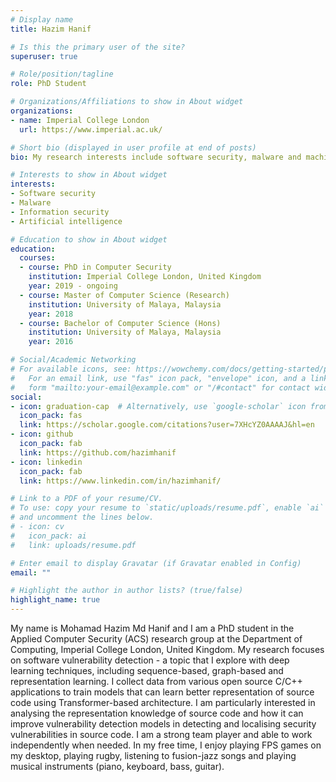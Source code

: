 ```yaml
---
# Display name
title: Hazim Hanif

# Is this the primary user of the site?
superuser: true

# Role/position/tagline
role: PhD Student

# Organizations/Affiliations to show in About widget
organizations:
- name: Imperial College London
  url: https://www.imperial.ac.uk/

# Short bio (displayed in user profile at end of posts)
bio: My research interests include software security, malware and machine learning..

# Interests to show in About widget
interests:
- Software security
- Malware
- Information security
- Artificial intelligence

# Education to show in About widget
education:
  courses:
  - course: PhD in Computer Security
    institution: Imperial College London, United Kingdom
    year: 2019 - ongoing
  - course: Master of Computer Science (Research)
    institution: University of Malaya, Malaysia
    year: 2018
  - course: Bachelor of Computer Science (Hons)
    institution: University of Malaya, Malaysia
    year: 2016

# Social/Academic Networking
# For available icons, see: https://wowchemy.com/docs/getting-started/page-builder/#icons
#   For an email link, use "fas" icon pack, "envelope" icon, and a link in the
#   form "mailto:your-email@example.com" or "/#contact" for contact widget.
social:
- icon: graduation-cap  # Alternatively, use `google-scholar` icon from `ai` icon pack
  icon_pack: fas
  link: https://scholar.google.com/citations?user=7XHcYZ0AAAAJ&hl=en
- icon: github
  icon_pack: fab
  link: https://github.com/hazimhanif
- icon: linkedin
  icon_pack: fab
  link: https://www.linkedin.com/in/hazimhanif/

# Link to a PDF of your resume/CV.
# To use: copy your resume to `static/uploads/resume.pdf`, enable `ai` icons in `params.toml`, 
# and uncomment the lines below.
# - icon: cv
#   icon_pack: ai
#   link: uploads/resume.pdf

# Enter email to display Gravatar (if Gravatar enabled in Config)
email: ""

# Highlight the author in author lists? (true/false)
highlight_name: true
---
```


My name is Mohamad Hazim Md Hanif and I am a PhD student in the Applied Computer Security (ACS) research group at the Department of Computing, Imperial College London, United Kingdom. My research focuses on software vulnerability detection - a topic that I explore with deep learning techniques, including sequence-based, graph-based and representation learning. I collect data from various open source C/C++ applications to train models that can learn better representation of source code using Transformer-based architecture. I am particularly interested in analysing the representation knowledge of source code and how it can improve vulnerability detection models in detecting and localising security vulnerabilities in source code. I am a strong team player and able to work independently when needed. In my free time, I enjoy playing FPS games on my desktop, playing rugby, listening to fusion-jazz songs and playing musical instruments (piano, keyboard, bass, guitar).

